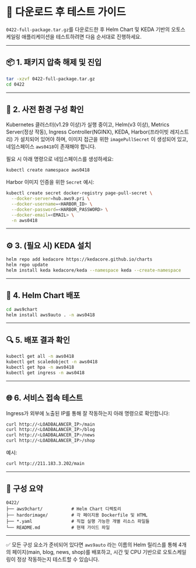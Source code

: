 # 🧪 다운로드 후 테스트 가이드

`0422-full-package.tar.gz`를 다운로드한 후 Helm Chart 및 KEDA 기반의 오토스케일링 애플리케이션을 테스트하려면 다음 순서대로 진행하세요.

---

## 📦 1. 패키지 압축 해제 및 진입

```bash
tar -xzvf 0422-full-package.tar.gz
cd 0422
```

---

## 🔧 2. 사전 환경 구성 확인

Kubernetes 클러스터(v1.29 이상)가 실행 중이고, Helm(v3 이상), Metrics Server(정상 작동), Ingress Controller(NGINX), KEDA, Harbor(프라이빗 레지스트리) 가 설치되어 있어야 하며, 이미지 접근을 위한 `imagePullSecret` 이 생성되어 있고, 네임스페이스 `aws0418`이 존재해야 합니다.

필요 시 아래 명령으로 네임스페이스를 생성하세요:

```bash
kubectl create namespace aws0418
```

Harbor 이미지 인증을 위한 `Secret` 예시:

```bash
kubectl create secret docker-registry page-pull-secret \
  --docker-server=hub.aws9.pri \
  --docker-username=<HARBOR_ID> \
  --docker-password=<HARBOR_PASSWORD> \
  --docker-email=<EMAIL> \
  -n aws0418
```

---

## ⚙️ 3. (필요 시) KEDA 설치

```bash
helm repo add kedacore https://kedacore.github.io/charts
helm repo update
helm install keda kedacore/keda --namespace keda --create-namespace
```

---

## 🚀 4. Helm Chart 배포

```bash
cd aws9chart
helm install aws9auto . -n aws0418
```

---

## 🔍 5. 배포 결과 확인

```bash
kubectl get all -n aws0418
kubectl get scaledobject -n aws0418
kubectl get hpa -n aws0418
kubectl get ingress -n aws0418
```

---

## 🌐 6. 서비스 접속 테스트

Ingress가 외부에 노출된 IP를 통해 잘 작동하는지 아래 명령으로 확인합니다:

```bash
curl http://<LOADBALANCER_IP>/main
curl http://<LOADBALANCER_IP>/blog
curl http://<LOADBALANCER_IP>/news
curl http://<LOADBALANCER_IP>/shop
```

예시:

```bash
curl http://211.183.3.202/main
```

---

## 📁 구성 요약

```
0422/
├── aws9chart/           # Helm Chart 디렉토리
├── hardorimage/         # 각 페이지용 Dockerfile 및 HTML
├── *.yaml               # 직접 실행 가능한 개별 리소스 파일들
└── README.md            # 현재 가이드 파일
```

---

✅ 모든 구성 요소가 준비되어 있다면 `aws9auto` 라는 이름의 Helm 릴리스를 통해 4개의 페이지(main, blog, news, shop)를 배포하고, 시간 및 CPU 기반으로 오토스케일링이 정상 작동하는지 테스트할 수 있습니다.
